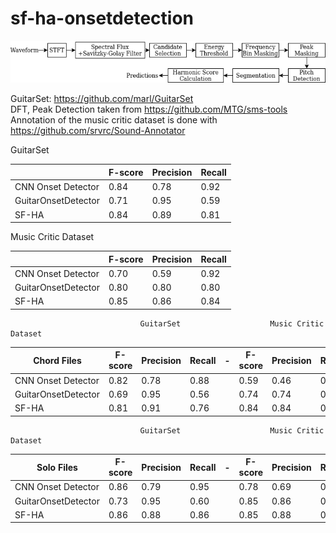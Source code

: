 # sf-ha-onsetdetection

![](img/diagram.png)  

GuitarSet: https://github.com/marl/GuitarSet  
DFT, Peak Detection taken from  https://github.com/MTG/sms-tools
Annotation of the music critic dataset is done with https://github.com/srvrc/Sound-Annotator  

GuitarSet

|                     | F-score | Precision | Recall |
|---------------------|---------|-----------|--------|
| CNN Onset Detector  | 0.84   | 0.78     | 0.92  |
| GuitarOnsetDetector |   0.71      |    0.95       |    0.59  |
| SF-HA               | 0.84   | 0.89     | 0.81  |



Music Critic Dataset 

|                     | F-score | Precision | Recall |
|---------------------|---------|-----------|--------|
| CNN Onset Detector  | 0.70   | 0.59     | 0.92  |
| GuitarOnsetDetector |   0.80 | 0.80    | 0.80  |
| SF-HA               | 0.85   | 0.86     | 0.84  |





                                 GuitarSet                    Music Critic Dataset
| Chord Files         | F-score | Precision | Recall | - | F-score | Precision | Recall |
|---------------------|---------|-----------|--------| - |---------|-----------|--------|
| CNN Onset Detector  | 0.82   | 0.78     | 0.88     |   | 0.59    | 0.46      | 0.93   | 
| GuitarOnsetDetector | 0.69   | 0.95     | 0.56     |   | 0.74    | 0.74      | 0.74   |
| SF-HA               | 0.81   | 0.91     | 0.76     |   | 0.84    | 0.84      | 0.85   |


                                 GuitarSet                    Music Critic Dataset
| Solo Files         | F-score | Precision | Recall | -  | F-score | Precision | Recall |
|---------------------|---------|-----------|--------| - |---------|-----------|--------|
| CNN Onset Detector  | 0.86   | 0.79     | 0.95          || 0.78     | 0.69  | 0.92 | 
| GuitarOnsetDetector |   0.73      |  0.95  |    0.60  ||  0.85      |    0.86  |    0.84  |
| SF-HA               | 0.86   | 0.88     | 0.86          || 0.85 |  0.88     | 0.84  |
